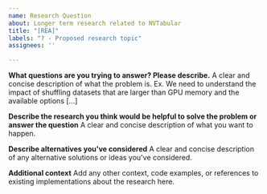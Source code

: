 ```yaml
---
name: Research Question
about: Longer term research related to NVTabular
title: "[REA]"
labels: "? - Proposed research topic"
assignees: ''

---
```


**What questions are you trying to answer? Please describe.**
A clear and concise description of what the problem is. Ex. We need to understand the impact of shuffling datasets that are larger than GPU memory and the available options [...]

**Describe the research you think would be helpful to solve the problem or answer the question**
A clear and concise description of what you want to happen.

**Describe alternatives you've considered**
A clear and concise description of any alternative solutions or ideas you've considered.

**Additional context**
Add any other context, code examples, or references to existing implementations about the research here.
